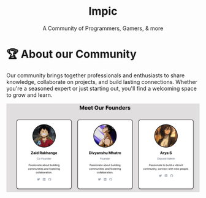 <div align = "center">
    <h1>
        Impic
    </h1>
    A Community of Programmers, Gamers, & more
</div>

# 🏆 About our Community

Our community brings together professionals and enthusiasts to share knowledge, collaborate on projects, and build lasting connections. Whether you're a seasoned expert or just starting out, you'll find a welcoming space to grow and learn.

![Founders](assets/founders.png)
